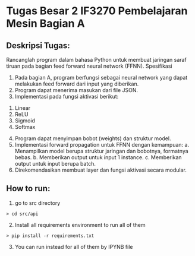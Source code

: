 # Tugas Besar 2 IF3270 Pembelajaran Mesin Bagian A

## Deskripsi Tugas:
Rancanglah program dalam bahasa Python untuk membuat jaringan saraf tiruan pada bagian
feed forward neural network (FFNN).
Spesifikasi
1. Pada bagian A, program berfungsi sebagai neural network yang dapat melakukan feed forward dari input yang diberikan.
2. Program dapat menerima masukan dari file JSON.
3. Implementasi pada fungsi aktivasi berikut:
1) Linear
2) ReLU
3) Sigmoid
4) Softmax
4. Program dapat menyimpan bobot (weights) dan struktur model.
5. Implementasi forward propagation untuk FFNN dengan kemampuan:
a. Menampilkan model berupa struktur jaringan dan bobotnya, formatnya bebas.
b. Memberikan output untuk input 1 instance.
c. Memberikan output untuk input berupa batch.
6. Direkomendasikan membuat layer dan fungsi aktivasi secara modular.

## How to run:
1. go to src directory
```
> cd src/api
```
2. Install all requirements environment to run all of them
```
> pip install -r requirements.txt
```
3. You can run instead for all of them by IPYNB file
